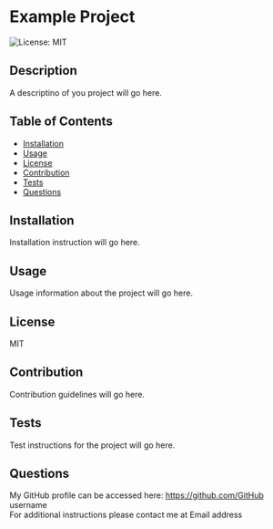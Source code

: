 # Example Project

  ![License: MIT](https://img.shields.io/badge/License-MIT-green.svg)

  ## Description
  
  A descriptino of you project will go here.
  
  ## Table of Contents

  
  - [Installation](#installation)
  - [Usage](#usage)
  - [License](#license)
  - [Contribution](#contribution)
  - [Tests](#tests)
  - [Questions](#questions)
  
 
  ## Installation

   Installation instruction will go here.

  ## Usage

   Usage information about the project will go here.

  ## License

   MIT

  ## Contribution

   Contribution guidelines will go here.

  ## Tests

   Test instructions for the project will go here.

   ## Questions

   My GitHub profile can be accessed here: https://github.com/GitHub username  
   For additional instructions please contact me at Email address
 